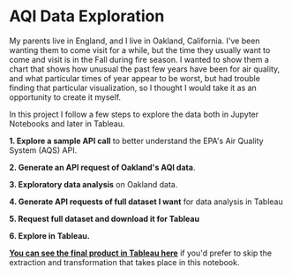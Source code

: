 # AQI Data Exploration
 
My parents live in England, and I live in Oakland, California. I've been wanting them to come visit for a while, but the time they usually want to come and visit is in the Fall during fire season. I wanted to show them a chart that shows how unusual the past few years have been for air quality, and what particular times of year appear to be worst, but had trouble finding that particular visualization, so I thought I would take it as an opportunity to create it myself.

In this project I follow a few steps to explore the data both in Jupyter Notebooks and later in Tableau.

**1. Explore a sample API call** to better understand the EPA's Air Quality System (AQS) API.

**2. Generate an API request of Oakland's AQI data**.

**3. Exploratory data analysis** on Oakland data.

**4. Generate API requests of full dataset I want** for data analysis in Tableau

**5. Request full dataset and download it for Tableau**

**6. Explore in Tableau.**

**[You can see the final product in Tableau here](https://public.tableau.com/app/profile/martin.bourqui/viz/WestCoastAirQualityExploration/HowareWestCoastcitiesairqualitychangingovertime)** if you'd prefer to skip the extraction and transformation that takes place in this notebook.